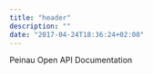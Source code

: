 ```yaml
---
title: "header"
description: ""
date: "2017-04-24T18:36:24+02:00"
---
```

Peinau Open API Documentation